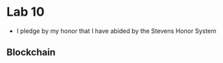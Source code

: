 # Lab 10
  - I pledge by my honor that I have abided by the Stevens Honor System

## Blockchain




